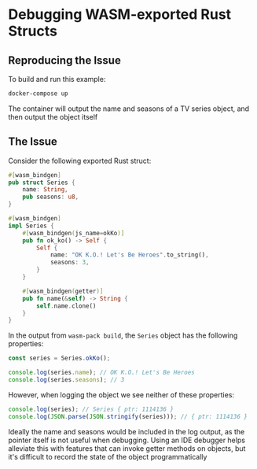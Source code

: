 # Debugging WASM-exported Rust Structs

## Reproducing the Issue

To build and run this example:

```sh
docker-compose up
```

The container will output the name and seasons of a TV series object, and then output the object itself

## The Issue

Consider the following exported Rust struct:

```rust
#[wasm_bindgen]
pub struct Series {
    name: String,
    pub seasons: u8,
}

#[wasm_bindgen]
impl Series {
    #[wasm_bindgen(js_name=okKo)]
    pub fn ok_ko() -> Self {
        Self {
            name: "OK K.O.! Let's Be Heroes".to_string(),
            seasons: 3,
        }
    }

    #[wasm_bindgen(getter)]
    pub fn name(&self) -> String {
        self.name.clone()
    }
}
```

In the output from `wasm-pack build`, the `Series` object has the following properties:

```javascript
const series = Series.okKo();

console.log(series.name); // OK K.O.! Let's Be Heroes
console.log(series.seasons); // 3
```

However, when logging the object we see neither of these properties:

```javascript
console.log(series); // Series { ptr: 1114136 }
console.log(JSON.parse(JSON.stringify(series))); // { ptr: 1114136 }
```

Ideally the name and seasons would be included in the log output, as the pointer itself is not useful when debugging. Using an IDE debugger helps alleviate this with features that can invoke getter methods on objects, but it's difficult to record the state of the object programmatically
